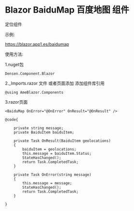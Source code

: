 # Blazor BaiduMap 百度地图 组件

定位组件

示例:

https://blazor.app1.es/baidumap

使用方法:

1.nuget包

```Densen.Component.Blazor```

2._Imports.razor 文件 或者页面添加 添加组件库引用

```@using AmeBlazor.Components```


3.razor页面
```
<BaiduMap OnError="@OnError" OnResult="@OnResult" />
```
```
@code{

    private string message;
    private BaiduItem baiduItem;

    private Task OnResult(BaiduItem geolocations)
    {
        baiduItem = geolocations;
        this.message = baiduItem.Status;
        StateHasChanged();
        return Task.CompletedTask;
    }

    private Task OnError(string message)
    {
        this.message = message;
        StateHasChanged();
        return Task.CompletedTask;
    }

} 
```